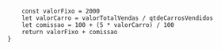 
```function calculaSalario(qtdeCarrosVendidos, valorTotalVendas) {
    
    const valorFixo = 2000
    let valorCarro = valorTotalVendas / qtdeCarrosVendidos
    let comissao = 100 + (5 * valorCarro) / 100
    return valorFixo + comissao
}
